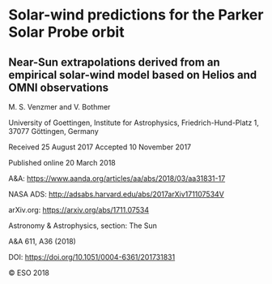 
# Solar-wind predictions for the Parker Solar Probe orbit
## Near-Sun extrapolations derived from an empirical solar-wind model based on Helios and OMNI observations

M. S. Venzmer and V. Bothmer

University of Goettingen, Institute for Astrophysics, Friedrich-Hund-Platz 1, 37077 Göttingen, Germany

Received 25 August 2017
Accepted 10 November 2017

Published online 20 March 2018


A&A: https://www.aanda.org/articles/aa/abs/2018/03/aa31831-17



NASA ADS: http://adsabs.harvard.edu/abs/2017arXiv171107534V

arXiv.org: https://arxiv.org/abs/1711.07534

Astronomy & Astrophysics, section: The Sun

A&A 611, A36 (2018)

DOI: https://doi.org/10.1051/0004-6361/201731831

© ESO 2018
